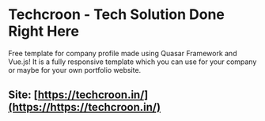 # Techcroon - Tech Solution Done Right Here

Free template for company profile made using Quasar Framework and Vue.js! It is a fully responsive template which you can use for your company or maybe for your own portfolio website.

## Site: [https://techcroon.in/](https://https://techcroon.in/)
